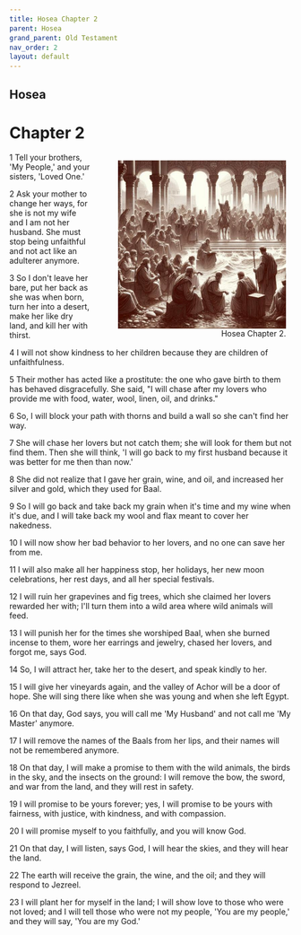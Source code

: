 ```yaml
---
title: Hosea Chapter 2
parent: Hosea
grand_parent: Old Testament
nav_order: 2
layout: default
---
```


## Hosea

# Chapter 2

<figure style="float: right; margin-right: 10px;">
    <img src="/assets/Image/Hosea/500/2.jpg" alt="Hosea Chapter 2" style="width: 300px; height: 300px; float: right;padding-left: 10px;"/>
    <figcaption style="clear: both;text-align: right;">Hosea Chapter 2.</figcaption>
</figure>
1 Tell your brothers, 'My People,' and your sisters, 'Loved One.'

2 Ask your mother to change her ways, for she is not my wife and I am not her husband. She must stop being unfaithful and not act like an adulterer anymore.

3 So I don't leave her bare, put her back as she was when born, turn her into a desert, make her like dry land, and kill her with thirst.

4 I will not show kindness to her children because they are children of unfaithfulness.

5 Their mother has acted like a prostitute: the one who gave birth to them has behaved disgracefully. She said, "I will chase after my lovers who provide me with food, water, wool, linen, oil, and drinks."

6 So, I will block your path with thorns and build a wall so she can't find her way.

7 She will chase her lovers but not catch them; she will look for them but not find them. Then she will think, 'I will go back to my first husband because it was better for me then than now.'

8 She did not realize that I gave her grain, wine, and oil, and increased her silver and gold, which they used for Baal.

9 So I will go back and take back my grain when it's time and my wine when it's due, and I will take back my wool and flax meant to cover her nakedness.

10 I will now show her bad behavior to her lovers, and no one can save her from me.

11 I will also make all her happiness stop, her holidays, her new moon celebrations, her rest days, and all her special festivals.

12 I will ruin her grapevines and fig trees, which she claimed her lovers rewarded her with; I'll turn them into a wild area where wild animals will feed.

13 I will punish her for the times she worshiped Baal, when she burned incense to them, wore her earrings and jewelry, chased her lovers, and forgot me, says God.

14 So, I will attract her, take her to the desert, and speak kindly to her.

15 I will give her vineyards again, and the valley of Achor will be a door of hope. She will sing there like when she was young and when she left Egypt.

16 On that day, God says, you will call me 'My Husband' and not call me 'My Master' anymore.

17 I will remove the names of the Baals from her lips, and their names will not be remembered anymore.

18 On that day, I will make a promise to them with the wild animals, the birds in the sky, and the insects on the ground: I will remove the bow, the sword, and war from the land, and they will rest in safety.

19 I will promise to be yours forever; yes, I will promise to be yours with fairness, with justice, with kindness, and with compassion.

20 I will promise myself to you faithfully, and you will know God.

21 On that day, I will listen, says God, I will hear the skies, and they will hear the land.

22 The earth will receive the grain, the wine, and the oil; and they will respond to Jezreel.

23 I will plant her for myself in the land; I will show love to those who were not loved; and I will tell those who were not my people, 'You are my people,' and they will say, 'You are my God.'


